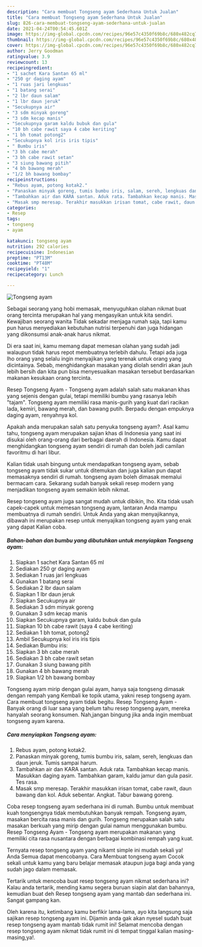 ```yaml
---
description: "Cara membuat Tongseng ayam Sederhana Untuk Jualan"
title: "Cara membuat Tongseng ayam Sederhana Untuk Jualan"
slug: 826-cara-membuat-tongseng-ayam-sederhana-untuk-jualan
date: 2021-04-24T00:54:45.601Z
image: https://img-global.cpcdn.com/recipes/96e57c4350f69b8c/680x482cq70/tongseng-ayam-foto-resep-utama.jpg
thumbnail: https://img-global.cpcdn.com/recipes/96e57c4350f69b8c/680x482cq70/tongseng-ayam-foto-resep-utama.jpg
cover: https://img-global.cpcdn.com/recipes/96e57c4350f69b8c/680x482cq70/tongseng-ayam-foto-resep-utama.jpg
author: Jerry Goodman
ratingvalue: 3.9
reviewcount: 13
recipeingredient:
- "1 sachet Kara Santan 65 ml"
- "250 gr daging ayam"
- "1 ruas jari lengkuas"
- "1 batang serai"
- "2 lbr daun salam"
- "1 lbr daun jeruk"
- "Secukupnya air"
- "3 sdm minyak goreng"
- "3 sdm kecap manis"
- "Secukupnya garam kaldu bubuk dan gula"
- "10 bh cabe rawit saya 4 cabe keriting"
- "1 bh tomat potong2"
- "Secukupnya kol iris iris tipis"
- " Bumbu iris"
- "3 bh cabe merah"
- "3 bh cabe rawit setan"
- "3 siung bawang pitih"
- "4 bh bawang merah"
- "1/2 bh bawang bombay"
recipeinstructions:
- "Rebus ayam, potong kotak2."
- "Panaskan minyak goreng, tumis bumbu iris, salam, sereh, lengkuas dan daun jeruk. Tumis sampai harum."
- "Tambahkan air dan KARA santan. Aduk rata. Tambahkan kecap manis. Masukkan daging ayam. Tambahkan garam, kaldu jamur dan gula pasir. Tes rasa."
- "Masak smp meresap. Terakhir masukkan irisan tomat, cabe rawit, daun bawang dan kol. Aduk sebentar. Angkat. Tabur bawang goreng."
categories:
- Resep
tags:
- tongseng
- ayam

katakunci: tongseng ayam 
nutrition: 292 calories
recipecuisine: Indonesian
preptime: "PT13M"
cooktime: "PT48M"
recipeyield: "1"
recipecategory: Lunch

---
```



![Tongseng ayam](https://img-global.cpcdn.com/recipes/96e57c4350f69b8c/680x482cq70/tongseng-ayam-foto-resep-utama.jpg)

Sebagai seorang yang hobi memasak, menyuguhkan olahan nikmat buat orang tercinta merupakan hal yang mengasyikan untuk kita sendiri. Kewajiban seorang  wanita Tidak sekadar menjaga rumah saja, tapi kamu pun harus menyediakan kebutuhan nutrisi terpenuhi dan juga hidangan yang dikonsumsi anak-anak harus nikmat.

Di era  saat ini, kamu memang dapat memesan olahan yang sudah jadi walaupun tidak harus repot membuatnya terlebih dahulu. Tetapi ada juga lho orang yang selalu ingin menyajikan yang terenak untuk orang yang dicintainya. Sebab, menghidangkan masakan yang diolah sendiri akan jauh lebih bersih dan kita pun bisa menyesuaikan masakan tersebut berdasarkan makanan kesukaan orang tercinta. 

Resep Tongseng Ayam - Tongseng ayam adalah salah satu makanan khas yang sejenis dengan gulai, tetapi memiliki bumbu yang rasanya lebih &#34;tajam&#34;. Tongseng ayam memiliki rasa manis-gurih yang kuat dari racikan lada, kemiri, bawang merah, dan bawang putih. Berpadu dengan empuknya daging ayam, renyahnya kol.

Apakah anda merupakan salah satu penyuka tongseng ayam?. Asal kamu tahu, tongseng ayam merupakan sajian khas di Indonesia yang saat ini disukai oleh orang-orang dari berbagai daerah di Indonesia. Kamu dapat menghidangkan tongseng ayam sendiri di rumah dan boleh jadi camilan favoritmu di hari libur.

Kalian tidak usah bingung untuk mendapatkan tongseng ayam, sebab tongseng ayam tidak sukar untuk ditemukan dan juga kalian pun dapat memasaknya sendiri di rumah. tongseng ayam boleh dimasak memalui bermacam cara. Sekarang sudah banyak sekali resep modern yang menjadikan tongseng ayam semakin lebih nikmat.

Resep tongseng ayam juga sangat mudah untuk dibikin, lho. Kita tidak usah capek-capek untuk memesan tongseng ayam, lantaran Anda mampu membuatnya di rumah sendiri. Untuk Anda yang akan menyajikannya, dibawah ini merupakan resep untuk menyajikan tongseng ayam yang enak yang dapat Kalian coba.

<!--inarticleads1-->

##### Bahan-bahan dan bumbu yang dibutuhkan untuk menyiapkan Tongseng ayam:

1. Siapkan 1 sachet Kara Santan 65 ml
1. Sediakan 250 gr daging ayam
1. Sediakan 1 ruas jari lengkuas
1. Gunakan 1 batang serai
1. Sediakan 2 lbr daun salam
1. Siapkan 1 lbr daun jeruk
1. Siapkan Secukupnya air
1. Sediakan 3 sdm minyak goreng
1. Gunakan 3 sdm kecap manis
1. Siapkan Secukupnya garam, kaldu bubuk dan gula
1. Siapkan 10 bh cabe rawit (saya 4 cabe keriting)
1. Sediakan 1 bh tomat, potong2
1. Ambil Secukupnya kol iris iris tipis
1. Sediakan  Bumbu iris:
1. Siapkan 3 bh cabe merah
1. Sediakan 3 bh cabe rawit setan
1. Gunakan 3 siung bawang pitih
1. Gunakan 4 bh bawang merah
1. Siapkan 1/2 bh bawang bombay


Tongseng ayam mirip dengan gulai ayam, hanya saja tongseng dimasak dengan rempah yang Kembali ke topik utama, yakni resep tongseng ayam. Cara membuat tongseng ayam tidak begitu. Resep Tongseng Ayam - Banyak orang di luar sana yang belum tahu resep tongseng ayam, mereka hanyalah seorang konsumen. Nah,jangan bingung jika anda ingin membuat tongseng ayam karena. 

<!--inarticleads2-->

##### Cara menyiapkan Tongseng ayam:

1. Rebus ayam, potong kotak2.
1. Panaskan minyak goreng, tumis bumbu iris, salam, sereh, lengkuas dan daun jeruk. Tumis sampai harum.
1. Tambahkan air dan KARA santan. Aduk rata. Tambahkan kecap manis. Masukkan daging ayam. Tambahkan garam, kaldu jamur dan gula pasir. Tes rasa.
1. Masak smp meresap. Terakhir masukkan irisan tomat, cabe rawit, daun bawang dan kol. Aduk sebentar. Angkat. Tabur bawang goreng.


Coba resep tongseng ayam sederhana ini di rumah. Bumbu untuk membuat kuah tongsengnya tidak membutuhkan banyak rempah. Tongseng ayam, masakan bercita rasa manis dan gurih. Tongseng merupakan salah satu masakan berkuah yang mirip dengan gulai namun menggunakan bumbu. Resep Tongseng Ayam - Tongseng ayam merupakan makanan yang memiliki cita rasa nusantara dengan berbagai kombinasi rempah yang kuat. 

Ternyata resep tongseng ayam yang nikamt simple ini mudah sekali ya! Anda Semua dapat mencobanya. Cara Membuat tongseng ayam Cocok sekali untuk kamu yang baru belajar memasak ataupun juga bagi anda yang sudah jago dalam memasak.

Tertarik untuk mencoba buat resep tongseng ayam nikmat sederhana ini? Kalau anda tertarik, mending kamu segera buruan siapin alat dan bahannya, kemudian buat deh Resep tongseng ayam yang mantab dan sederhana ini. Sangat gampang kan. 

Oleh karena itu, ketimbang kamu berfikir lama-lama, ayo kita langsung saja sajikan resep tongseng ayam ini. Dijamin anda gak akan nyesel sudah buat resep tongseng ayam mantab tidak rumit ini! Selamat mencoba dengan resep tongseng ayam nikmat tidak rumit ini di tempat tinggal kalian masing-masing,ya!.

